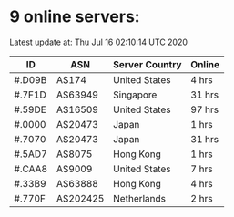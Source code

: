 # 9 online servers:

Latest update at: Thu Jul 16 02:10:14 UTC 2020

| ID | ASN | Server Country | Online |
| -- | --- | -------------- | ------ |
| #.D09B | AS174 | United States | 4 hrs |
| #.7F1D | AS63949 | Singapore | 31 hrs |
| #.59DE | AS16509 | United States | 97 hrs |
| #.0000 | AS20473 | Japan | 1 hrs |
| #.7070 | AS20473 | Japan | 31 hrs |
| #.5AD7 | AS8075 | Hong Kong | 1 hrs |
| #.CAA8 | AS9009 | United States | 7 hrs |
| #.33B9 | AS63888 | Hong Kong | 4 hrs |
| #.770F | AS202425 | Netherlands | 2 hrs |

